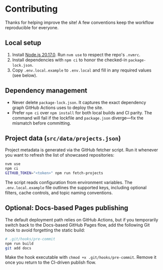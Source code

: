 # Contributing

Thanks for helping improve the site! A few conventions keep the workflow reproducible for everyone.

## Local setup

1. Install [Node.js 20.17.0](https://nodejs.org/en/blog/release/v20.17.0). Run `nvm use` to respect the repo's `.nvmrc`.
2. Install dependencies with `npm ci` to honor the checked-in `package-lock.json`.
3. Copy `.env.local.example` to `.env.local` and fill in any required values (see below).

## Dependency management

- Never delete `package-lock.json`. It captures the exact dependency graph GitHub Actions uses to deploy the site.
- Prefer `npm ci` over `npm install` for both local builds and CI parity. The command will fail if the lockfile and `package.json` diverge—fix the mismatch before committing.

## Project data (`src/data/projects.json`)

Project metadata is generated via the GitHub fetcher script. Run it whenever you want to refresh the list of showcased repositories:

```bash
nvm use
npm ci
GITHUB_TOKEN="<token>" npm run fetch-projects
```

The script reads configuration from environment variables. The `.env.local.example` file outlines the supported keys, including optional filters, cache controls, and topic naming conventions.

## Optional: Docs-based Pages publishing

The default deployment path relies on GitHub Actions, but if you temporarily switch back to the Docs-based GitHub Pages flow, add the following Git hook to avoid forgetting the static build:

```bash
# .git/hooks/pre-commit
npm run build
git add docs
```

Make the hook executable with `chmod +x .git/hooks/pre-commit`. Remove it once you return to the CI-driven publish flow.
